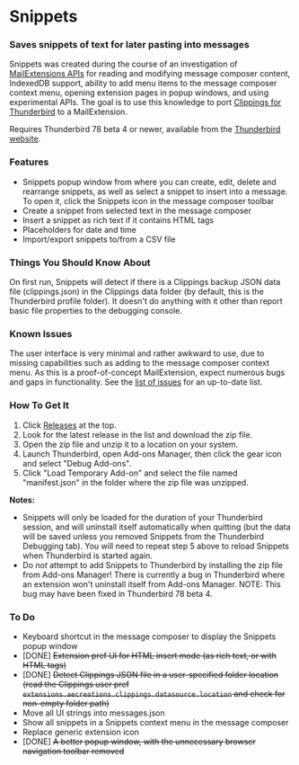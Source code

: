# Snippets
### Saves snippets of text for later pasting into messages

Snippets was created during the course of an investigation of [MailExtensions APIs](https://thunderbird-webextensions.readthedocs.io/en/latest/index.html) for reading and modifying message composer content, IndexedDB support, ability to add menu items to the message composer context menu, opening extension pages in popup windows, and using experimental APIs.  The goal is to use this knowledge to port [Clippings for Thunderbird](https://github.com/aecreations/clippings-tb) to a MailExtension.

Requires Thunderbird 78 beta 4 or newer, available from the [Thunderbird website](https://www.thunderbird.net/).

### Features

- Snippets popup window from where you can create, edit, delete and rearrange snippets, as well as select a snippet to insert into a message. To open it, click the Snippets icon in the message composer toolbar
- Create a snippet from selected text in the message composer
- Insert a snippet as rich text if it contains HTML tags
- Placeholders for date and time
- Import/export snippets to/from a CSV file

### Things You Should Know About

On first run, Snippets will detect if there is a Clippings backup JSON data file (clippings.json) in the Clippings data folder (by default, this is the Thunderbird profile folder).  It doesn't do anything with it other than report basic file properties to the debugging console.

### Known Issues

The user interface is very minimal and rather awkward to use, due to missing capabilities such as adding to the message composer context menu.  As this is a proof-of-concept MailExtension, expect numerous bugs and gaps in functionality.  See the [list of issues](https://github.com/aecreations/snippets/issues) for an up-to-date list.

### How To Get It

1. Click [Releases](https://github.com/aecreations/snippets/releases) at the top.
2. Look for the latest release in the list and download the zip file.
3. Open the zip file and unzip it to a location on your system.
4. Launch Thunderbird, open Add-ons Manager, then click the gear icon and select "Debug Add-ons".
5. Click "Load Temporary Add-on" and select the file named "manifest.json" in the folder where the zip file was unzipped.

**Notes:**
- Snippets will only be loaded for the duration of your Thunderbird session, and will uninstall itself automatically when quitting (but the data will be saved unless you removed Snippets from the Thunderbird Debugging tab).  You will need to repeat step 5 above to reload Snippets when Thunderbird is started again.
- Do _not_ attempt to add Snippets to Thunderbird by installing the zip file from Add-ons Manager!  There is currently a bug in Thunderbird where an extension won't uninstall itself from Add-ons Manager.  NOTE: This bug may have been fixed in Thunderbird 78 beta 4.

### To Do

- Keyboard shortcut in the message composer to display the Snippets popup window
- [DONE] ~~Extension pref UI for HTML insert mode (as rich text, or with HTML tags)~~
- [DONE] ~~Detect Clippings JSON file in a user-specified folder location (read the Clippings user pref `extensions.aecreations.clippings.datasource.location` and check for non-empty folder path)~~
- Move all UI strings into messages.json
- Show all snippets in a Snippets context menu in the message composer
- Replace generic extension icon
- [DONE] ~~A better popup window, with the unnecessary browser navigation toolbar removed~~

